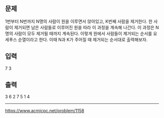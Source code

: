 ## 문제

1번부터 N번까지 N명의 사람이 원을 이루면서 앉아있고, K번째 사람을 제거한다.
한 사람이 제거되면 남은 사람들로 이루어진 원을 따라 이 과정을 계속해 나간다.
이 과정은 N명의 사람이 모두 제거될 때까지 계속된다.
이렇게 원에서 사람들이 제거되는 순서를 요세푸스 순열이라고 한다.
이때 N과 K가 주어질 때 제거되는 순서대로 출력해보자.

## 입력

7 3

## 출력

3 6 2 7 5 1 4

---

https://www.acmicpc.net/problem/1158
